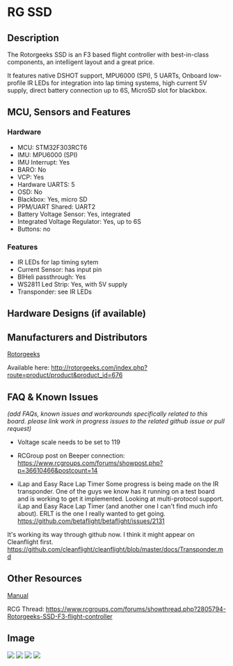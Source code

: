 # RG SSD

## Description

The Rotorgeeks SSD is an F3 based flight controller with best-in-class components, an intelligent layout and a great price.

It features native DSHOT support, MPU6000 (SPI), 5 UARTs, Onboard low-profile IR LEDs for integration into lap timing systems, high current 5V supply, direct battery connection up to 6S, MicroSD slot for blackbox.

## MCU, Sensors and Features

### Hardware

  - MCU: STM32F303RCT6
  - IMU: MPU6000 (SPI)
  - IMU Interrupt: Yes
  - BARO: No
  - VCP: Yes
  - Hardware UARTS: 5
  - OSD: No
  - Blackbox: Yes, micro SD
  - PPM/UART Shared: UART2
  - Battery Voltage Sensor: Yes, integrated
  - Integrated Voltage Regulator: Yes, up to 6S
  - Buttons: no

### Features
  - IR LEDs for lap timing sytem
  - Current Sensor: has input pin
  - BlHeli passthrough: Yes
  - WS2811 Led Strip: Yes, with 5V supply
  - Transponder: see IR LEDs

## Hardware Designs (if available)

## Manufacturers and Distributors

[Rotorgeeks](http://rotorgeeks.com)

Available here: http://rotorgeeks.com/index.php?route=product/product&product_id=676

## FAQ & Known Issues
_(add FAQs, known issues and workarounds specifically related to this board. please link work in progress issues to the related github issue or pull request)_
  - Voltage scale needs to be set to 119

- RCGroup post on Beeper connection: https://www.rcgroups.com/forums/showpost.php?p=36610466&postcount=14

 - iLap and Easy Race Lap Timer
Some progress is being made on the IR transponder. One of the guys we know has it running on a test board and is working to get it implemented. Looking at multi-protocol support.
iLap and Easy Race Lap Timer (and another one I can't find much info about). ERLT is the one I really wanted to get going.
https://github.com/betaflight/betaflight/issues/2131

It's working its way through github now. I think it might appear on Cleanflight first.
https://github.com/cleanflight/cleanflight/blob/master/docs/Transponder.md

## Other Resources

[Manual](http://rotorgeeks.com/download/RG_SSD_Manual.pdf)

RCG Thread:
https://www.rcgroups.com/forums/showthread.php?2805794-Rotorgeeks-SSD-F3-flight-controller

## Image

![](http://rotorgeeks.com/image/cache/data/electronics/FC/RG-SSD-top.800-800x600.jpg)
![](http://rotorgeeks.com/image/cache/data/electronics/FC/RG-SSD-bottom.800-800x600.jpg)
![](http://rotorgeeks.com/image/cache/data/electronics/FC/RG-SSD-top.labels.800-800x600.jpg)
![](http://rotorgeeks.com/image/cache/data/electronics/FC/RG-SSD-bottom.labels.800-800x600.jpg)
